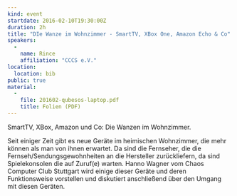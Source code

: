 ```yaml
---
kind: event
startdate: 2016-02-10T19:30:00Z
duration: 2h
title: "DIe Wanze im Wohnzimmer - SmartTV, XBox One, Amazon Echo & Co"
speakers:
  -
    name: Rince
    affiliation: "CCCS e.V."
location:
  location: bib
public: true
material:
  -
    file: 201602-qubesos-laptop.pdf
    title: Folien (PDF)
---
```

SmartTV, XBox, Amazon und Co: Die Wanzen im Wohnzimmer.

Seit einiger Zeit gibt es neue Geräte im heimischen Wohnzimmer, die
mehr können als man von ihnen erwartet. Da sind die Fernseher, die die
Fernseh/Sendungsgewohnheiten an die Hersteller zurückliefern, da sind
Spielekonsolen die auf Zuruf(e) warten.
Hanno Wagner vom Chaos Computer Club Stuttgart wird einige dieser
Geräte und deren Funktionsweise vorstellen und diskutiert anschließend
über den Umgang mit diesen Geräten.

